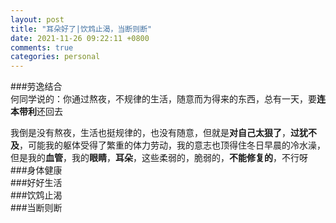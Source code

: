```yaml
---
layout: post
title: "耳朵好了|饮鸩止渴，当断则断"
date: 2021-11-26 09:22:11 +0800
comments: true
categories: personal
---
```

###劳逸结合  
何同学说的：你通过熬夜，不规律的生活，随意而为得来的东西，总有一天，要**连本带利**还回去  

我倒是没有熬夜，生活也挺规律的，也没有随意，但就是**对自己太狠了**，**过犹不及**，可能我的躯体受得了繁重的体力劳动，我的意志也顶得住冬日早晨的冷水澡，但是我的**血管**，我的**眼睛**，**耳朵**，这些柔弱的，脆弱的，**不能修复的**，不行呀  
###身体健康  
###好好生活  
###饮鸩止渴  
###当断则断
